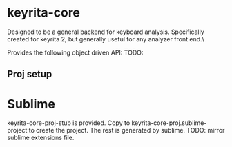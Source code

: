 # keyrita-core
Designed to be a general backend for keyboard analysis. Specifically created for keyrita 2, but 
generally useful for any analyzer front end.\

Provides the following object driven API:
TODO:

## Proj setup
# Sublime
keyrita-core-proj-stub is provided. Copy to keyrita-core-proj.sublime-project to create the project.
The rest is generated by sublime.
TODO: mirror sublime extensions file.